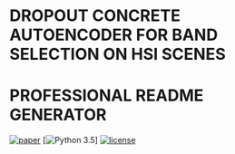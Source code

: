 # DROPOUT CONCRETE AUTOENCODER FOR BAND SELECTION ON HSI SCENES
# PROFESSIONAL  README GENERATOR
[![paper](https://img.shields.io/badge/arXiv-Paper-<COLOR>.svg)](https://arxiv.org/abs/2401.16522)
[![Python 3.5](https://img.shields.io/badge/python-3.5.5-green.svg)]
[![license](https://img.shields.io/badge/License-MIT-brightgreen.svg)](https://choosealicense.com/licenses/mit/)
